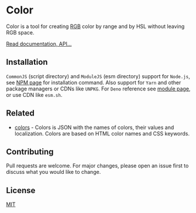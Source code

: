 # Color

Color is a tool for creating [RGB] color by range and by HSL without leaving RGB
space.

[Read documentation, API...]

[RGB]: https://en.wikipedia.org/wiki/RGB_color_model
[Read documentation, API...]: https://deno.land/x/chalkpot_color/mod.ts

## Installation

`CommonJS` (script directory) and `ModuleJS` (esm directory) support for
`Node.js`, see [NPM page] for installation command. Also support for `Yarn` and
other package managers or CDNs like `UNPKG`. For `Deno` reference see
[module page], or use CDN like `esm.sh`.

[NPM page]: https://www.npmjs.com/package/@chalkpot/color
[module page]: https://deno.land/x/chalkpot_color

## Related

- [colors](https://github.com/chalkpot/colors) - Colors is JSON with the names
  of colors, their values and localization. Colors are based on HTML color names
  and CSS keywords.

## Contributing

Pull requests are welcome. For major changes, please open an issue first to
discuss what you would like to change.

## License

[MIT](https://choosealicense.com/licenses/mit/)
